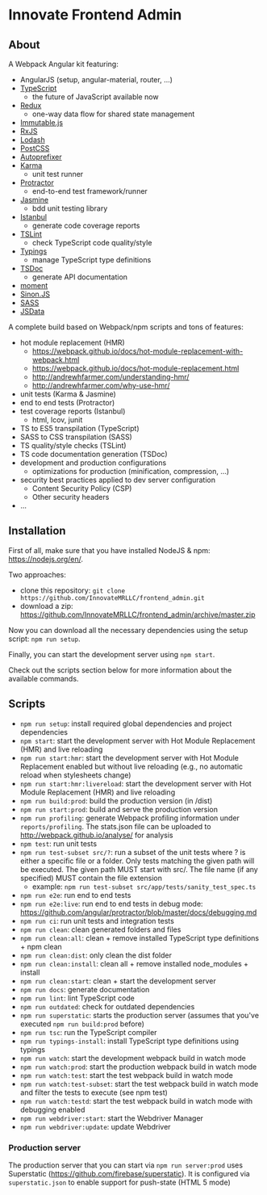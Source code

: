 # Innovate Frontend Admin

## About
A Webpack Angular kit featuring:
* AngularJS (setup, angular-material, router, ...)
* [TypeScript](http://www.typescriptlang.org/)
  * the future of JavaScript available now
* [Redux](https://github.com/rackt/redux)
  * one-way data flow for shared state management
* [Immutable.js](https://facebook.github.io/immutable-js/)
* [RxJS](https://github.com/Reactive-Extensions/RxJS)
* [Lodash](https://lodash.com/)
* [PostCSS](https://github.com/postcss/postcss)
* [Autoprefixer](https://github.com/postcss/autoprefixer)
* [Karma](http://karma-runner.github.io/)
  * unit test runner
* [Protractor](https://angular.github.io/protractor/#/)
  * end-to-end test framework/runner
* [Jasmine](http://jasmine.github.io/)
  * bdd unit testing library
* [Istanbul](https://gotwarlost.github.io/istanbul/)
  * generate code coverage reports
* [TSLint](https://www.npmjs.com/package/tslint)
  * check TypeScript code quality/style
* [Typings](https://github.com/typings/typings)
  * manage TypeScript type definitions
* [TSDoc](https://www.npmjs.com/package/tsdoc)
  * generate API documentation
* [moment](http://momentjs.com/)
* [Sinon.JS](http://sinonjs.org/)
* [SASS](http://sass-lang.com/)
* [JSData](http://www.js-data.io/)

A complete build based on Webpack/npm scripts and tons of features:
* hot module replacement (HMR)
  * https://webpack.github.io/docs/hot-module-replacement-with-webpack.html
  * https://webpack.github.io/docs/hot-module-replacement.html
  * http://andrewhfarmer.com/understanding-hmr/
  * http://andrewhfarmer.com/why-use-hmr/
* unit tests (Karma & Jasmine)
* end to end tests (Protractor)
* test coverage reports (Istanbul)
  * html, lcov, junit
* TS to ES5 transpilation (TypeScript)
* SASS to CSS transpilation (SASS)
* TS quality/style checks (TSLint)
* TS code documentation generation (TSDoc)
* development and production configurations
  * optimizations for production (minification, compression, ...)
* security best practices applied to dev server configuration
  * Content Security Policy (CSP)
  * Other security headers
* ...

## Installation
First of all, make sure that you have installed NodeJS & npm: https://nodejs.org/en/.

Two approaches:
* clone this repository: `git clone https://github.com/InnovateMRLLC/frontend_admin.git`
* download a zip: https://github.com/InnovateMRLLC/frontend_admin/archive/master.zip

Now you can download all the necessary dependencies using the setup script: `npm run setup`.

Finally, you can start the development server using `npm start`.

Check out the scripts section below for more information about the available commands.

## Scripts
* `npm run setup`: install required global dependencies and project dependencies
* `npm start`: start the development server with Hot Module Replacement (HMR) and live reloading
* `npm run start:hmr`: start the development server with Hot Module Replacement enabled but without live reloading (e.g., no automatic reload when stylesheets change)
* `npm run start:hmr:livereload`: start the development server with Hot Module Replacement (HMR) and live reloading
* `npm run build:prod`: build the production version (in /dist)
* `npm run start:prod`: build and serve the production version
* `npm run profiling`: generate Webpack profiling information under `reports/profiling`. The stats.json file can be uploaded to http://webpack.github.io/analyse/ for analysis
* `npm test`: run unit tests
* `npm run test-subset src/?`: run a subset of the unit tests where ? is either a specific file or a folder. Only tests matching the given path will be executed. The given path MUST start with src/. The file name (if any specified) MUST contain the file extension
  * example: `npm run test-subset src/app/tests/sanity_test_spec.ts`
* `npm run e2e`: run end to end tests
* `npm run e2e:live`: run end to end tests in debug mode: https://github.com/angular/protractor/blob/master/docs/debugging.md
* `npm run ci`: run unit tests and integration tests
* `npm run clean`: clean generated folders and files
* `npm run clean:all`: clean + remove installed TypeScript type definitions + npm clean
* `npm run clean:dist`: only clean the dist folder
* `npm run clean:install`: clean all + remove installed node_modules + install
* `npm run clean:start`: clean + start the development server
* `npm run docs`: generate documentation
* `npm run lint`: lint TypeScript code
* `npm run outdated`: check for outdated dependencies
* `npm run superstatic`: starts the production server (assumes that you've executed `npm run build:prod` before)
* `npm run tsc`: run the TypeScript compiler
* `npm run typings-install`: install TypeScript type definitions using typings
* `npm run watch`: start the development webpack build in watch mode
* `npm run watch:prod`: start the production webpack build in watch mode
* `npm run watch:test`: start the test webpack build in watch mode
* `npm run watch:test-subset`: start the test webpack build in watch mode and filter the tests to execute (see npm test)
* `npm run watch:testd`: start the test webpack build in watch mode with debugging enabled
* `npm run webdriver:start`: start the Webdriver Manager
* `npm run webdriver:update`: update Webdriver

### Production server
The production server that you can start via `npm run server:prod` uses Superstatic (https://github.com/firebase/superstatic).
It is configured via `superstatic.json` to enable support for push-state (HTML 5 mode)
